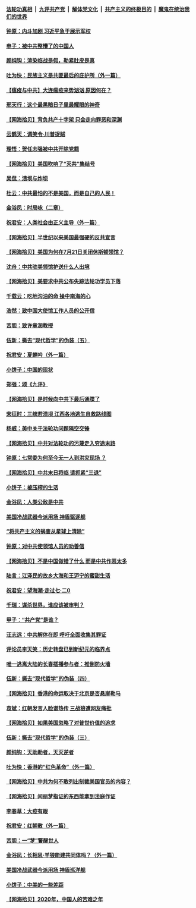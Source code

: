 ####  [法轮功真相](../../../../basic/blob/master/README.md?t=07301404) &nbsp;|&nbsp; [九评共产党](../../../../9ping.md/blob/master/README.md?t=07301404) &nbsp;|&nbsp; [解体党文化](../../../../jtdwh.md/blob/master/README.md?t=07301404)  &nbsp;|&nbsp; [共产主义的终极目的](../../../../gczydzjmd.md/blob/master/README.md?t=07301404) &nbsp;|&nbsp; [魔鬼在统治我们的世界](../../../../mgztzwmdsj.md/blob/master/README.md?t=07301404) 

#### [钟原：内斗加剧 习近平急于展示军权](../pages/nsc993/n12292544.md?t=07301404) 

#### [申子：被中共整懵了的中国人](../pages/nsc993/n12291389.md?t=07301404) 

#### [颜纯钩：渲染临战是假，勒紧肚皮是真](../pages/nsc993/n12290945.md?t=07301404) 

#### [吐为快：民族主义是共匪最后的庇护所（外一篇）](../pages/nsc993/n12290887.md?t=07301404) 

#### [【瘟疫与中共】大连瘟疫来势汹汹 原因何在？](../pages/nsc993/n12287474.md?t=07301404) 

#### [邢天行：这个最黑暗日子里最耀眼的神奇](../pages/nsc993/n12289882.md?t=07301404) 

#### [【网海拾贝】背负共产十字架 只会走向罪恶和深渊](../pages/nsc993/n12288290.md?t=07301404) 

#### [云鹤天：调笑令·川普捉贼](../pages/nsc993/n12285672.md?t=07301404) 

#### [理悟：贺任志强被中共开除党籍](../pages/nsc993/n12285597.md?t=07301404) 

#### [【网海拾贝】美国吹响了“灭共”集结号](../pages/nsc993/n12284522.md?t=07301404) 

#### [吴侃：溃坝与炸坝](../pages/nsc993/n12283593.md?t=07301404) 

#### [杜云：中共最怕的不是美国，而是自己的人民！](../pages/nsc993/n12282935.md?t=07301404) 

#### [金浴凤：时局咏（二章）](../pages/nsc993/n12282923.md?t=07301404) 

#### [祝君安：人类社会由正义主导（外一篇）](../pages/nsc993/n12282809.md?t=07301404) 

#### [【网海拾贝】半世纪以来美国最强硬的反共宣言](../pages/nsc993/n12282656.md?t=07301404) 

#### [【网海拾贝】美国为何在7月21日关闭休斯顿领馆？](../pages/nsc993/n12279731.md?t=07301404) 

#### [沈舟：中共驻美领馆护送什么人出境](../pages/nsc993/n12278949.md?t=07301404) 

#### [【网海拾贝】美要求中共公布失踪法轮功学员下落](../pages/nsc993/n12277656.md?t=07301404) 

#### [千载云：吃地沟油的命 操中南海的心](../pages/nsc993/n12277533.md?t=07301404) 

#### [浩然：致中国大使馆工作人员的公开信](../pages/nsc993/n12277436.md?t=07301404) 

#### [苦胆：致许章润教授](../pages/nsc993/n12274876.md?t=07301404) 

#### [伍新：撕去“现代哲学”的伪装（五）](../pages/nsc993/n12274833.md?t=07301404) 

#### [祝君安：夏蝉吟（外一篇）](../pages/nsc993/n12274794.md?t=07301404) 

#### [小饼子：中国的现状](../pages/nsc993/n12274774.md?t=07301404) 

#### [郑强：颂《九评》](../pages/nsc993/n12274570.md?t=07301404) 

#### [【网海拾贝】是时候向中共下最后通牒了](../pages/nsc993/n12274156.md?t=07301404) 

#### [宋征时：三峡若溃坝 江西各地逃生自救路线图](../pages/nsc993/n12274031.md?t=07301404) 

#### [杨威：美中关于法轮功问题隔空交锋](../pages/nsc993/n12273317.md?t=07301404) 

#### [【网海拾贝】中共对法轮功的污蔑走入穷途末路](../pages/nsc993/n12272307.md?t=07301404) 

#### [钟原：七常委为何至今无一人到洪灾现场 ？](../pages/nsc993/n12270614.md?t=07301404) 

#### [【网海拾贝】中共末日将临 请抓紧“三退”](../pages/nsc993/n12269476.md?t=07301404) 

#### [小饼子：被压榨的生活](../pages/nsc993/n12268533.md?t=07301404) 

#### [金浴凤：人类公敌是中共](../pages/nsc993/n12268134.md?t=07301404) 

#### [美国冷战武器今派用场 神盾驱逐舰](../pages/nsc993/n12267798.md?t=07301404) 

#### [“将共产主义的祸害从星球上清除”](../pages/nsc993/n12266142.md?t=07301404) 

#### [钟原：对中共使领馆人员的劝善信](../pages/nsc993/n12266890.md?t=07301404) 

#### [【网海拾贝】不是中国做错了什么 而是中共作恶太多](../pages/nsc993/n12266774.md?t=07301404) 

#### [陆言：江泽民的故乡大海和王沪宁的蜜甜生活](../pages/nsc993/n12266452.md?t=07301404) 

#### [祝君安：望海潮·走过七·二0](../pages/nsc993/n12266434.md?t=07301404) 

#### [千瑞：谋杀世界，谁应该被审判？](../pages/nsc993/n12266392.md?t=07301404) 

#### [甲子：“共产党”是谁？](../pages/nsc993/n12266273.md?t=07301404) 

#### [汪志远：中共解体在即 呼吁全面收集其罪证](../pages/nsc993/n12265708.md?t=07301404) 

#### [评论员李天笑：历史转盘已到新纪元的临界点](../pages/nsc993/n12265680.md?t=07301404) 

#### [唯一逃离大陆的长春插播参与者：推倒防火墙](../pages/nsc993/n12265261.md?t=07301404) 

#### [伍新：撕去“现代哲学”的伪装（四）](../pages/nsc993/n12265555.md?t=07301404) 

#### [【网海拾贝】香港的命运取决于北京是否悬崖勒马](../pages/nsc993/n12264850.md?t=07301404) 

#### [袁斌：红朝发言人脸谱热传 三战狼遭网友痛批](../pages/nsc993/n12262196.md?t=07301404) 

#### [【网海拾贝】如果美国忽略了对普世价值的追求](../pages/nsc993/n12260094.md?t=07301404) 

#### [伍新：撕去“现代哲学”的伪装（三）](../pages/nsc993/n12257814.md?t=07301404) 

#### [颜纯钩：天助助者，天灭逆者](../pages/nsc993/n12257239.md?t=07301404) 

#### [吐为快：香港的“红色革命”（外一篇）](../pages/nsc993/n12257129.md?t=07301404) 

#### [【网海拾贝】中共为何不敢列出制裁美国官员的内容？](../pages/nsc993/n12256499.md?t=07301404) 

#### [【网海拾贝】闫丽梦指证的东西能拿到法庭作证](../pages/nsc993/n12254739.md?t=07301404) 

#### [李春草：大疫有眼](../pages/nsc993/n12253231.md?t=07301404) 

#### [祝君安：红朝散（外一篇）](../pages/nsc993/n12252340.md?t=07301404) 

#### [苦胆：一“梦”警醒世人](../pages/nsc993/n12251661.md?t=07301404) 

#### [金浴凤：长相思·羊狼能建共同体吗？（外一篇）](../pages/nsc993/n12251570.md?t=07301404) 

#### [美国冷战武器今派用场 神盾巡洋舰](../pages/nsc993/n12251051.md?t=07301404) 

#### [小饼子：中美的一些差距](../pages/nsc993/n12251198.md?t=07301404) 

#### [【网海拾贝】2020年，中国人的苦难之年](../pages/nsc993/n12251012.md?t=07301404) 

